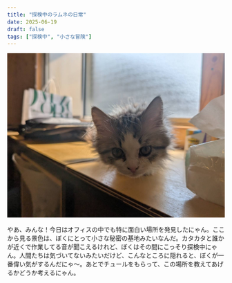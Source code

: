 ```yaml
---
title: "探検中のラムネの日常"
date: 2025-06-19
draft: false
tags: ["探検中", "小さな冒険"]
---
```


![今日のぼく](/images/cat-2025-07-30T12-18-42.jpg)

やあ、みんな！今日はオフィスの中でも特に面白い場所を発見したにゃん。ここから見る景色は、ぼくにとって小さな秘密の基地みたいなんだ。カタカタと誰かが近くで作業してる音が聞こえるけれど、ぼくはその間にこっそり探検中にゃん。人間たちは気づいてないみたいだけど、こんなところに隠れると、ぼくが一番偉い気がするんだにゃ〜。あとでチュールをもらって、この場所を教えてあげるかどうか考えるにゃん。 
